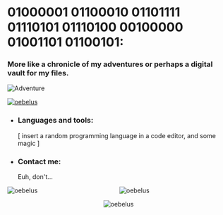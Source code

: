 # 01000001 01100010 01101111 01110101 01110100 00100000 01001101 01100101: 
### More like a chronicle of my adventures or perhaps a digital vault for my files.
![Adventure](http://www.quiteunlikely.net/screencaps/albums/userpics/10001/jtb254.jpg)

<p align="left"> <a href="https://github.com/ryo-ma/github-profile-trophy"><img src="https://github-profile-trophy.vercel.app/?username=oebelus&theme=dark_lover" alt="oebelus" /></a> </p>

- ### Languages and tools: 
     [ insert a random programming language in a code editor, and some magic ]
  
- ### Contact me:
     Euh, don't...

<p align="center">
     <img align="left" src="https://github-readme-stats.vercel.app/api/top-langs?username=oebelus&show_icons=true&locale=en&layout=compact&bg_color=0D0D0D&title_color=E8AA64&border_color=E8AA64" alt="oebelus" />
     <img align="center" src="https://github-readme-stats.vercel.app/api?username=oebelus&show_icons=true&locale=en&bg_color=0D0D0D&title_color=E8AA64&border_color=E8AA64" alt="oebelus" />
</p>

<p align="center"><img align="center" src="https://github-readme-streak-stats.herokuapp.com/?user=oebelus&theme=dark" alt="oebelus" /></p>
